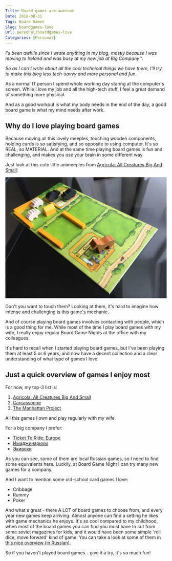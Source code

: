```yaml
---
Title: Board games are awesome
Date: 2016-08-31
Tags: Board Games
Slug: boardgames-love
Url: personal/boardgames-love
Categories: [Personal]
---
```


*I's been awhile since I wrote anything in my blog, mostly because
I was moving to Ireland and was busy at my new job at Big Company™.*

*So as I can't write about all the cool technical things we have there,
I'll try to make this blog less tech-savvy and more personal and fun.*

As a normal IT person I spend whole working day staring at the computer's
screen. While I love my job and all the high-tech stuff, I feel a great demand of
something more physical.

And as a good workout is what my body needs in the end of the day, a good
board game is what my mind needs after work.

## Why do I love playing board games

Because moving all this lovely meeples, touching wooden components, holding
cards is so satisfying, and so opposite to using computer. It's so REAL, so
MATERIAL. And at the same time playing board games is fun and challenging,
and makes you use your brain in some different way.

Just look at this cute little animeeples from [Agricola: All Creatures Big And Small](https://boardgamegeek.com/boardgame/119890/agricola-all-creatures-big-and-small):

![animeeples](/images/animeeples.jpg)

Don't you want to touch them? Looking at them, it's hard to imagine how
intense and challenging is this game's mechanic.

And of course playing board games involves contacting with people, which is a
good thing for me.
While most of the time I play board games with my wife, I really enjoy regular
Board Game Nights at the office with my colleagues.

It's hard to recall when I started playing board games, but I've been playing
them at least 5 or 6 years, and now have a decent collection
and a clear understanding of what type of games I love.

## Just a quick overview of games I enjoy most

For now, my top-3 list is:

1. [Agricola: All Creatures Big And Small](https://boardgamegeek.com/boardgame/119890/agricola-all-creatures-big-and-small)
2. [Carcassonne](https://boardgamegeek.com/boardgame/822/carcassonne)
3. [The Manhattan Project](https://boardgamegeek.com/boardgame/63628/manhattan-project)

All this games I own and play regularly with my wife.

For a big company I prefer:

* [Ticket To Ride: Europe](https://boardgamegeek.com/boardgame/14996/ticket-ride-europe)
* [Имаджинариум](https://boardgamegeek.com/boardgame/146548/imadzhinarium)
* [Экивоки](http://www.ekivoki.ru)

As you can see, some of them are local Russian games, so I need to find some
equivalents here. Luckily, at Board Game Night I can try many new games for a company.

And I want to mention some old-school card games I love:

* Cribbage
* Rummy
* Poker

And what's great - there A LOT of board games to choose from, and every year new
games keep arriving. Almost anyone can find a setting he likes with game mechanics
he enjoys. It's so cool compared to my childhood, when most of the board games you
can find you must have to cut from some soviet magazines for kids, and it would
have been some simple 'roll dice, move forward' kind of game. You can take a look
at some of them in [this nice overview (in Russian)](http://www.gamer.ru/boardgames/o-nih-mechtali-vse-deti-sovetskie-nastolnye-igry-70h-90h-godov-foto-obzor).

So if you haven't played board games - give it a try, it's so much fun!
